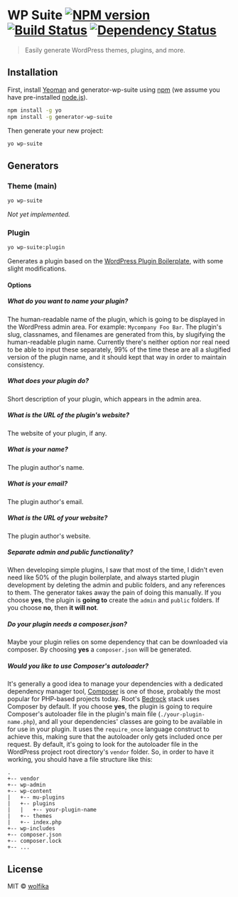 # WP Suite [![NPM version][npm-image]][npm-url] [![Build Status][travis-image]][travis-url] [![Dependency Status][daviddm-image]][daviddm-url]
> Easily generate WordPress themes, plugins, and more.

## Installation

First, install [Yeoman](http://yeoman.io) and generator-wp-suite using [npm](https://www.npmjs.com/) (we assume you have pre-installed [node.js](https://nodejs.org/)).

```bash
npm install -g yo
npm install -g generator-wp-suite
```

Then generate your new project:

```bash
yo wp-suite
```

## Generators

### Theme (main)

```bash
yo wp-suite
```

*Not yet implemented.*

### Plugin

```bash
yo wp-suite:plugin
```

Generates a plugin based on the [WordPress Plugin Boilerplate](https://github.com/DevinVinson/WordPress-Plugin-Boilerplate), with some slight modifications.

#### Options

##### What do you want to name your plugin?

The human-readable name of the plugin, which is going to be displayed in the WordPress admin area. For example: `Mycompany Foo Bar`. The plugin's slug, classnames, and filenames are generated from this, by slugifying the human-readable plugin name. Currently there's neither option nor real need to be able to input these separately, 99% of the time these are all a slugified version of the plugin name, and it should kept that way in order to maintain consistency.

##### What does your plugin do?

Short description of your plugin, which appears in the admin area.

##### What is the URL of the plugin's website?

The website of your plugin, if any.

##### What is your name?

The plugin author's name.

##### What is your email?

The plugin author's email.

##### What is the URL of your website?

The plugin author's website.

##### Separate admin and public functionality?

When developing simple plugins, I saw that most of the time, I didn't even need like 50% of the plugin boilerplate, and always started plugin development by deleting the admin and public folders, and any references to them. The generator takes away the pain of doing this manually. If you choose **yes**, the plugin is **going to** create the `admin` and `public` folders. If you choose **no**, then **it will not**.

##### Do your plugin needs a composer.json?

Maybe your plugin relies on some dependency that can be downloaded via composer. By choosing **yes** a `composer.json` will be generated.

##### Would you like to use Composer's autoloader?

It's generally a good idea to manage your dependencies with a dedicated dependency manager tool, [Composer] is one of those, probably the most popular for PHP-based projects today. Root's [Bedrock] stack uses Composer by default. If you choose **yes**, the plugin is going to require Composer's autoloader file in the plugin's main file (`./your-plugin-name.php`), and all your dependencies' classes are going to be available in for use in your plugin. It uses the `require_once` language construct to achieve this, making sure that the autoloader only gets included once per request. By default, it's going to look for the autoloader file in the WordPress project root directory's `vendor` folder. So, in order to have it working, you  should have a file structure like this:

```
.
+-- vendor
+-- wp-admin
+-- wp-content
|   +-- mu-plugins
|   +-- plugins
|   |   +-- your-plugin-name
|   +-- themes
|   +-- index.php
+-- wp-includes
+-- composer.json
+-- composer.lock
+-- ...
```

## License

MIT © [wolfika](https://github.com/wolfika)


[npm-image]: https://badge.fury.io/js/generator-wp-suite.svg
[npm-url]: https://npmjs.org/package/generator-wp-suite
[travis-image]: https://travis-ci.org/wolfika/generator-wp-suite.svg?branch=master
[travis-url]: https://travis-ci.org/wolfika/generator-wp-suite
[daviddm-image]: https://david-dm.org/wolfika/generator-wp-suite.svg?theme=shields.io
[daviddm-url]: https://david-dm.org/wolfika/generator-wp-suite
[coveralls-image]: https://coveralls.io/repos/wolfika/generator-wp-suite/badge.svg
[coveralls-url]: https://coveralls.io/r/wolfika/generator-wp-suite
[wppb]: https://github.com/DevinVinson/WordPress-Plugin-Boilerplate
[composer]: https://getcomposer.org/
[bedrock]: https://github.com/roots/bedrock
